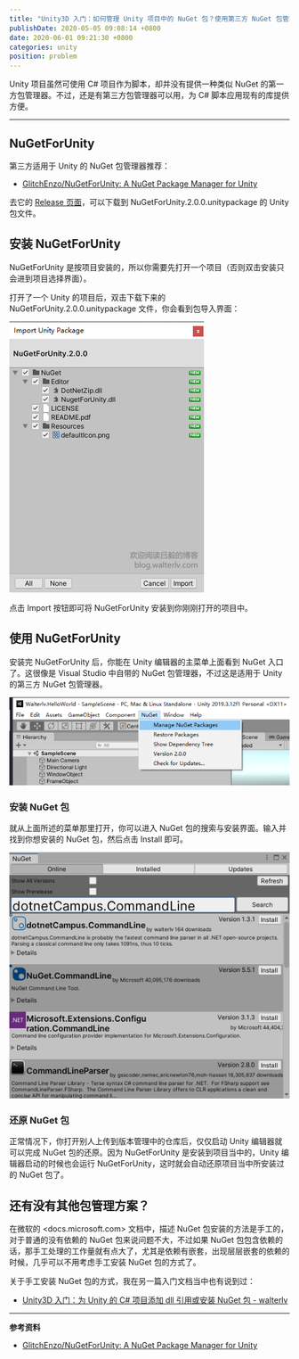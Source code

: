 ```yaml
---
title: "Unity3D 入门：如何管理 Unity 项目中的 NuGet 包？使用第三方 NuGet 包管理器——NuGetForUnity"
publishDate: 2020-05-05 09:08:14 +0800
date: 2020-06-01 09:21:30 +0800
categories: unity
position: problem
---
```


Unity 项目虽然可使用 C# 项目作为脚本，却并没有提供一种类似 NuGet 的第一方包管理器。不过，还是有第三方包管理器可以用，为 C# 脚本应用现有的库提供方便。

---

<div id="toc"></div>

## NuGetForUnity

第三方适用于 Unity 的 NuGet 包管理器推荐：

- [GlitchEnzo/NuGetForUnity: A NuGet Package Manager for Unity](https://github.com/GlitchEnzo/NuGetForUnity)

去它的 [Release 页面](https://github.com/GlitchEnzo/NuGetForUnity/releases)，可以下载到 NuGetForUnity.2.0.0.unitypackage 的 Unity 包文件。

## 安装 NuGetForUnity

NuGetForUnity 是按项目安装的，所以你需要先打开一个项目（否则双击安装只会进到项目选择界面）。

打开了一个 Unity 的项目后，双击下载下来的 NuGetForUnity.2.0.0.unitypackage 文件，你会看到包导入界面：

![导入包](/static/posts/2020-05-05-14-56-18.png)

点击 Import 按钮即可将 NuGetForUnity 安装到你刚刚打开的项目中。

## 使用 NuGetForUnity

安装完 NuGetForUnity 后，你能在 Unity 编辑器的主菜单上面看到 NuGet 入口了。这很像是 Visual Studio 中自带的 NuGet 包管理器，不过这是适用于 Unity 的第三方 NuGet 包管理器。

![NuGetForUnity 的界面](/static/posts/2020-05-05-14-57-26.png)

### 安装 NuGet 包

就从上面所述的菜单那里打开，你可以进入 NuGet 包的搜索与安装界面。输入并找到你想安装的 NuGet 包，然后点击 Install 即可。

![搜索与安装 NuGet 包](/static/posts/2020-05-05-15-06-06.png)

### 还原 NuGet 包

正常情况下，你打开别人上传到版本管理中的仓库后，仅仅启动 Unity 编辑器就可以完成 NuGet 包的还原。因为 NuGetForUnity 是安装到项目当中的，Unity 编辑器启动的时候也会运行 NuGetForUnity，这时就会自动还原项目当中所安装过的 NuGet 包了。

## 还有没有其他包管理方案？

在微软的 <docs.microsoft.com> 文档中，描述 NuGet 包安装的方法是手工的，对于普通的没有依赖的 NuGet 包来说问题不大，不过如果 NuGet 包包含依赖的话，那手工处理的工作量就有点大了，尤其是依赖有嵌套，出现层层嵌套的依赖的时候，几乎可以不用考虑手工安装 NuGet 包的方式了。

关于手工安装 NuGet 包的方式，我在另一篇入门文档当中也有说到过：

- [Unity3D 入门：为 Unity 的 C# 项目添加 dll 引用或安装 NuGet 包 - walterlv](/post/unity-starter-reference-dlls-and-add-nuget-package-for-unity-csharp-projects.html)

---

**参考资料**

- [GlitchEnzo/NuGetForUnity: A NuGet Package Manager for Unity](https://github.com/GlitchEnzo/NuGetForUnity)
